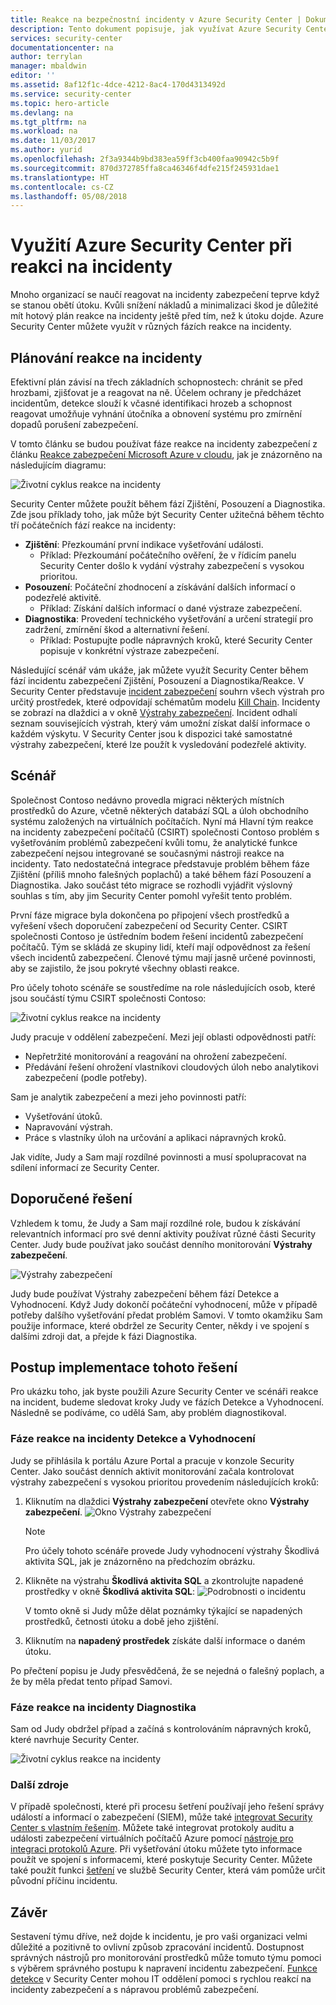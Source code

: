 ```yaml
---
title: Reakce na bezpečnostní incidenty v Azure Security Center | Dokumentace Microsoftu
description: Tento dokument popisuje, jak využívat Azure Security Center ve scénáři reakce na incidenty.
services: security-center
documentationcenter: na
author: terrylan
manager: mbaldwin
editor: ''
ms.assetid: 8af12f1c-4dce-4212-8ac4-170d4313492d
ms.service: security-center
ms.topic: hero-article
ms.devlang: na
ms.tgt_pltfrm: na
ms.workload: na
ms.date: 11/03/2017
ms.author: yurid
ms.openlocfilehash: 2f3a9344b9bd383ea59ff3cb400faa90942c5b9f
ms.sourcegitcommit: 870d372785ffa8ca46346f4dfe215f245931dae1
ms.translationtype: HT
ms.contentlocale: cs-CZ
ms.lasthandoff: 05/08/2018
---
```

# <a name="using-azure-security-center-for-an-incident-response"></a>Využití Azure Security Center při reakci na incidenty
Mnoho organizací se naučí reagovat na incidenty zabezpečení teprve když se stanou obětí útoku. Kvůli snížení nákladů a minimalizaci škod je důležité mít hotový plán reakce na incidenty ještě před tím, než k útoku dojde. Azure Security Center můžete využít v různých fázích reakce na incidenty.

## <a name="incident-response-planning"></a>Plánování reakce na incidenty
Efektivní plán závisí na třech základních schopnostech: chránit se před hrozbami, zjišťovat je a reagovat na ně. Účelem ochrany je předcházet incidentům, detekce slouží k včasné identifikaci hrozeb a schopnost reagovat umožňuje vyhnání útočníka a obnovení systému pro zmírnění dopadů porušení zabezpečení.

V tomto článku se budou používat fáze reakce na incidenty zabezpečení z článku [Reakce zabezpečení Microsoft Azure v cloudu](https://gallery.technet.microsoft.com/Azure-Security-Response-in-dd18c678), jak je znázorněno na následujícím diagramu:

![Životní cyklus reakce na incidenty](./media/security-center-incident-response/security-center-incident-response-fig1.png)

Security Center můžete použít během fází Zjištění, Posouzení a Diagnostika. Zde jsou příklady toho, jak může být Security Center užitečná během těchto tří počátečních fází reakce na incidenty:

* **Zjištění**: Přezkoumání první indikace vyšetřování události.
  * Příklad: Přezkoumání počátečního ověření, že v řídicím panelu Security Center došlo k vydání výstrahy zabezpečení s vysokou prioritou.
* **Posouzení**: Počáteční zhodnocení a získávání dalších informací o podezřelé aktivitě.
  * Příklad: Získání dalších informací o dané výstraze zabezpečení.
* **Diagnostika**: Provedení technického vyšetřování a určení strategií pro zadržení, zmírnění škod a alternativní řešení.
  * Příklad: Postupujte podle nápravných kroků, které Security Center popisuje v konkrétní výstraze zabezpečení.

Následující scénář vám ukáže, jak můžete využít Security Center během fází incidentu zabezpečení Zjištění, Posouzení a Diagnostika/Reakce. V Security Center představuje [incident zabezpečení](security-center-incident.md) souhrn všech výstrah pro určitý prostředek, které odpovídají schématům modelu [Kill Chain](https://blogs.technet.microsoft.com/office365security/addressing-your-cxos-top-five-cloud-security-concerns/). Incidenty se zobrazí na dlaždici a v okně [Výstrahy zabezpečení](security-center-managing-and-responding-alerts.md). Incident odhalí seznam souvisejících výstrah, který vám umožní získat další informace o každém výskytu. V Security Center jsou k dispozici také samostatné výstrahy zabezpečení, které lze použít k vysledování podezřelé aktivity.

## <a name="scenario"></a>Scénář
Společnost Contoso nedávno provedla migraci některých místních prostředků do Azure, včetně některých databází SQL a úloh obchodního systému založených na virtuálních počítačích. Nyní má Hlavní tým reakce na incidenty zabezpečení počítačů (CSIRT) společnosti Contoso problém s vyšetřováním problémů zabezpečení kvůli tomu, že analytické funkce zabezpečení nejsou integrované se současnými nástroji reakce na incidenty. Tato nedostatečná integrace představuje problém během fáze Zjištění (příliš mnoho falešných poplachů) a také během fází Posouzení a Diagnostika. Jako součást této migrace se rozhodli vyjádřit výslovný souhlas s tím, aby jim Security Center pomohl vyřešit tento problém.

První fáze migrace byla dokončena po připojení všech prostředků a vyřešení všech doporučení zabezpečení od Security Center. CSIRT společnosti Contoso je ústředním bodem řešení incidentů zabezpečení počítačů. Tým se skládá ze skupiny lidí, kteří mají odpovědnost za řešení všech incidentů zabezpečení. Členové týmu mají jasně určené povinnosti, aby se zajistilo, že jsou pokryté všechny oblasti reakce.

Pro účely tohoto scénáře se soustředíme na role následujících osob, které jsou součástí týmu CSIRT společnosti Contoso:

![Životní cyklus reakce na incidenty](./media/security-center-incident-response/security-center-incident-response-fig2.png)

Judy pracuje v oddělení zabezpečení. Mezi její oblasti odpovědnosti patří:

* Nepřetržité monitorování a reagování na ohrožení zabezpečení.
* Předávání řešení ohrožení vlastníkovi cloudových úloh nebo analytikovi zabezpečení (podle potřeby).

Sam je analytik zabezpečení a mezi jeho povinnosti patří:

* Vyšetřování útoků.
* Napravování výstrah.
* Práce s vlastníky úloh na určování a aplikaci nápravných kroků.

Jak vidíte, Judy a Sam mají rozdílné povinnosti a musí spolupracovat na sdílení informací ze Security Center.

## <a name="recommended-solution"></a>Doporučené řešení
Vzhledem k tomu, že Judy a Sam mají rozdílné role, budou k získávání relevantních informací pro své denní aktivity používat různé části Security Center. Judy bude používat jako součást denního monitorování **Výstrahy zabezpečení**.

![Výstrahy zabezpečení](./media/security-center-incident-response/security-center-incident-response-fig3.png)

Judy bude používat Výstrahy zabezpečení během fází Detekce a Vyhodnocení. Když Judy dokončí počáteční vyhodnocení, může v případě potřeby dalšího vyšetřování předat problém Samovi. V tomto okamžiku Sam použije informace, které obdržel ze Security Center, někdy i ve spojení s dalšími zdroji dat, a přejde k fázi Diagnostika.

## <a name="how-to-implement-this-solution"></a>Postup implementace tohoto řešení
Pro ukázku toho, jak byste použili Azure Security Center ve scénáři reakce na incident, budeme sledovat kroky Judy ve fázích Detekce a Vyhodnocení. Následně se podíváme, co udělá Sam, aby problém diagnostikoval.

### <a name="detect-and-assess-incident-response-stages"></a>Fáze reakce na incidenty Detekce a Vyhodnocení
Judy se přihlásila k portálu Azure Portal a pracuje v konzole Security Center. Jako součást denních aktivit monitorování začala kontrolovat výstrahy zabezpečení s vysokou prioritou provedením následujících kroků:

1. Kliknutím na dlaždici **Výstrahy zabezpečení** otevřete okno **Výstrahy zabezpečení**.
    ![Okno Výstrahy zabezpečení](./media/security-center-incident-response/security-center-incident-response-fig4.png)

   > [!NOTE]
   > Pro účely tohoto scénáře provede Judy vyhodnocení výstrahy Škodlivá aktivita SQL, jak je znázorněno na předchozím obrázku.
   >
   >
2. Klikněte na výstrahu **Škodlivá aktivita SQL** a zkontrolujte napadené prostředky v okně **Škodlivá aktivita SQL**: ![Podrobnosti o incidentu](./media/security-center-incident-response/security-center-incident-response-fig5.png)

    V tomto okně si Judy může dělat poznámky týkající se napadených prostředků, četnosti útoku a době jeho zjištění.
3. Kliknutím na **napadený prostředek** získáte další informace o daném útoku.

Po přečtení popisu je Judy přesvědčená, že se nejedná o falešný poplach, a že by měla předat tento případ Samovi.

### <a name="diagnose-incident-response-stage"></a>Fáze reakce na incidenty Diagnostika
Sam od Judy obdržel případ a začíná s kontrolováním nápravných kroků, které navrhuje Security Center.

![Životní cyklus reakce na incidenty](./media/security-center-incident-response/security-center-incident-response-fig6.png)

### <a name="additional-resources"></a>Další zdroje
V případě společnosti, které při procesu šetření používají jeho řešení správy událostí a informací o zabezpečení (SIEM), může také [integrovat Security Center s vlastním řešením](security-center-integrating-alerts-with-log-integration.md). Můžete také integrovat protokoly auditu a události zabezpečení virtuálních počítačů Azure pomocí [nástroje pro integraci protokolů Azure](https://blogs.msdn.microsoft.com/azuresecurity/2016/07/21/microsoft-azure-log-integration-preview/). Při vyšetřování útoku můžete tyto informace použít ve spojení s informacemi, které poskytuje Security Center. Můžete také použít funkci [šetření](https://docs.microsoft.com/azure/security-center/security-center-investigation) ve službě Security Center, která vám pomůže určit původní příčinu incidentu.

## <a name="conclusion"></a>Závěr
Sestavení týmu dříve, než dojde k incidentu, je pro vaši organizaci velmi důležité a pozitivně to ovlivní způsob zpracování incidentů. Dostupnost správných nástrojů pro monitorování prostředků může tomuto týmu pomoci s výběrem správného postupu k napravení incidentu zabezpečení. [Funkce detekce](security-center-detection-capabilities.md) v Security Center mohou IT oddělení pomoci s rychlou reakcí na incidenty zabezpečení a s nápravou problémů zabezpečení.
